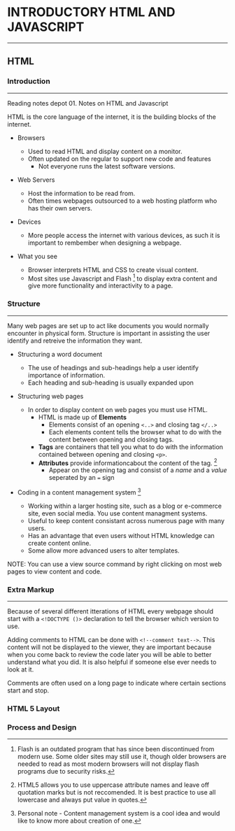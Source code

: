 
# INTRODUCTORY HTML AND JAVASCRIPT

---

## HTML

### Introduction

---

Reading notes depot 01. Notes on HTML and Javascript

HTML is the core language of the internet, it is the building blocks of the internet. 

- Browsers
  - Used to read HTML and display content on a monitor.
  - Often updated on the regular to support new code and features
    - Not everyone runs the latest software versions.

- Web Servers
  - Host the information to be read from.
  - Often times webpages outsourced to a web hosting platform who has their own servers.

- Devices
  - More people access the internet with various devices, as such it is important to rembember when designing a webpage.

- What you see
  - Browser interprets HTML and CSS to create visual content.
  - Most sites use Javascript and Flash [^1] to display extra content and give more functionality and interactivity to a page.

### Structure

---

Many web pages are set up to act like documents you would normally encounter in physical form. Structure is important in assisting the user identify and retreive the information they want.

- Structuring a word document
  - The use of headings and sub-headings help a user identify importance of information.
  - Each heading and sub-heading is usually expanded upon 

- Structuring web pages
  - In order to display content on web pages you must use HTML.
    - HTML is made up of **Elements** 
      - Elements consist of an opening `<..>` and closing tag `</..>`
      - Each elements content tells the browser what to do with the content between opening and closing tags.
    - **Tags** are containers that tell you what to do with the information contained between opening and closing `<p>`.
    - **Attributes** provide informationcabout the content of the tag. [^2]
      - Appear on the opening tag and consist of a *name* and a *value* seperated by an `=` sign  

- Coding in a content management system [^3]
  - Working within a larger hosting site, such as a blog or e-commerce site, even social media. You use content managment systems.
  - Useful to keep content consistant across numerous page with many users.
  - Has an advantage that even users without HTML knowledge can create content online.
  - Some allow more advanced users to alter templates.

NOTE: You can use a view source command by right clicking on most web pages to view content and code.

### Extra Markup

---

Because of several different itterations of HTML every webpage should start with a `<!DOCTYPE ()>` declaration to tell the browser which version to use.

Adding comments to HTML can be done with `<!--comment text-->`. This content will not be displayed to the viewer, they are important because when you come back to review the code later you will be able to better understand what you did. It is also helpful if someone else ever needs to look at it. 

Comments are often used on a  long page to indicate where certain sections start and stop. 


### HTML 5 Layout

### Process and Design

[^1]: Flash is an outdated program that has since been discontinued from modern use. Some older sites may still use it, though older browsers are needed to read as most modern browsers will not display flash programs due to security risks. 
[^2]: HTML5 allows you to use uppercase attribute names and leave off quotation marks but is not reccomended. It is best practice to use all lowercase and always put value in quotes.
[^3]: Personal note - Content management system is a cool idea and would like to know more about creation of one.